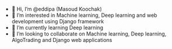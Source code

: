 - 👋 Hi, I’m @eddipa (Masoud Koochak)
- 👀 I’m interested in Machine learning, Deep learning and web development using Django framework
- 🌱 I’m currently learning Deep learning
- 💞️ I’m looking to collaborate on Machine learning, Deep learning, AlgoTrading and Django web applications

<!---
eddipa/eddipa is a ✨ special ✨ repository because its `README.md` (this file) appears on your GitHub profile.
You can click the Preview link to take a look at your changes.
--->
